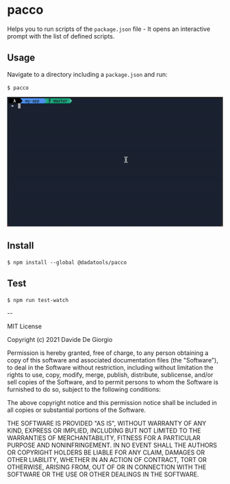 # pacco

Helps you to run scripts of the `package.json` file - It opens an interactive prompt with the list of defined scripts.

## Usage

Navigate to a directory including a `package.json` and run:

```
$ pacco
```

<div align="center">

![Pacco Preview](preview.gif)

</div>

## Install

```
$ npm install --global @dadatools/pacco
```

## Test

```
$ npm run test-watch
```

--

MIT License

Copyright (c) 2021 Davide De Giorgio

Permission is hereby granted, free of charge, to any person obtaining a copy
of this software and associated documentation files (the "Software"), to deal
in the Software without restriction, including without limitation the rights
to use, copy, modify, merge, publish, distribute, sublicense, and/or sell
copies of the Software, and to permit persons to whom the Software is
furnished to do so, subject to the following conditions:

The above copyright notice and this permission notice shall be included in all
copies or substantial portions of the Software.

THE SOFTWARE IS PROVIDED "AS IS", WITHOUT WARRANTY OF ANY KIND, EXPRESS OR
IMPLIED, INCLUDING BUT NOT LIMITED TO THE WARRANTIES OF MERCHANTABILITY,
FITNESS FOR A PARTICULAR PURPOSE AND NONINFRINGEMENT. IN NO EVENT SHALL THE
AUTHORS OR COPYRIGHT HOLDERS BE LIABLE FOR ANY CLAIM, DAMAGES OR OTHER
LIABILITY, WHETHER IN AN ACTION OF CONTRACT, TORT OR OTHERWISE, ARISING FROM,
OUT OF OR IN CONNECTION WITH THE SOFTWARE OR THE USE OR OTHER DEALINGS IN THE
SOFTWARE.
